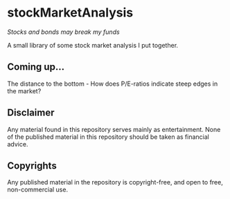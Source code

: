 # stockMarketAnalysis
*Stocks and bonds may break my funds*

A small library of some stock market analysis I put together.

## Coming up...
The distance to the bottom - How does P/E-ratios indicate steep edges in the market?

## Disclaimer
Any material found in this repository serves mainly as entertainment. None of the published material in this repository should be taken as financial advice.

## Copyrights
Any published material in the repository is copyright-free, and open to free, non-commercial use.
